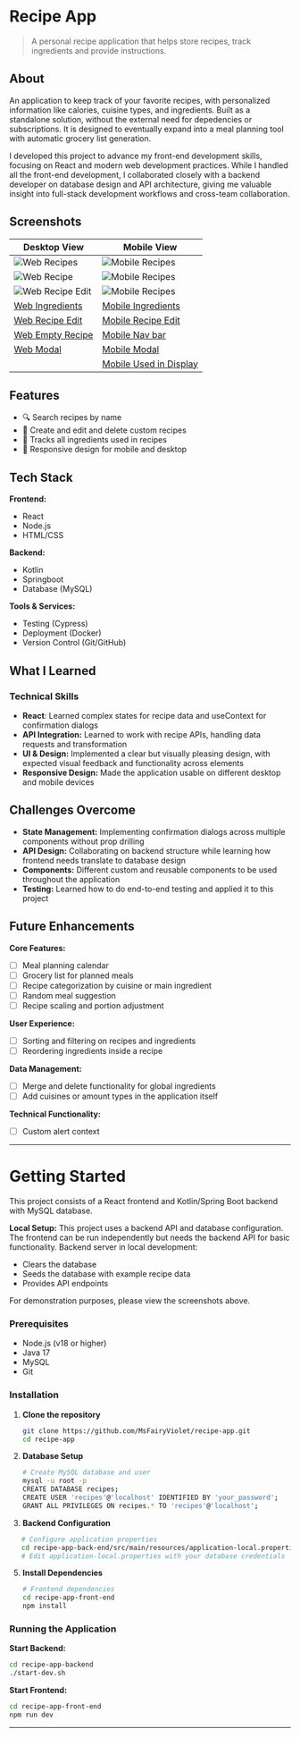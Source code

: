 # Recipe App

> A personal recipe application that helps store recipes, track ingredients and provide instructions.

## About

An application to keep track of your favorite recipes, with personalized information like calories, cuisine types, and ingredients. Built as a standalone solution, without the external need for depedencies or subscriptions.
It is designed to eventually expand into a meal planning tool with automatic grocery list generation.

I developed this project to advance my front-end development skills, focusing on React and modern web development practices. While I handled all the front-end development, I collaborated closely with a backend developer on database design and API architecture, giving me valuable insight into full-stack development workflows and cross-team collaboration.

## Screenshots

| Desktop View | Mobile View |
|--------------|-------------|
|![Web Recipes](./screenshots/WebRecipeList.png)| ![ Mobile Recipes](./screenshots/MobileRecipeList.png)
|![Web Recipe](./screenshots/WebRecipeView.png)| ![Mobile Recipes](./screenshots/MobileRecipeView.png)
|![Web Recipe Edit](./screenshots/WebRecipeEdit.png)| ![Mobile Recipes](./screenshots/MobileRecipeEdit.png)
|[Web Ingredients](./screenshots/WebIngredientList.png)| [Mobile Ingredients](./screenshots/MobileIngredientList.png)
|[Web Recipe Edit](./screenshots/WebRecipeEdit.png)| [Mobile Recipe Edit](./screenshots/MobileRecipeEdit.png)
|[Web Empty Recipe](./screenshots/WebEmptyRecipe.png)| [Mobile Nav bar](./screenshots/MobileNavBar.png) |
|[Web Modal](./screenshots/WebDeleteRecipe.png)| [Mobile Modal](./screenshots/MobileDeleteRecipe.png)
| | [Mobile Used in Display](./screenshots/MobileUsedInDisplay.png)


## Features

- 🔍 Search recipes by name
- 📝 Create and edit and delete custom recipes
- 🛒 Tracks all ingredients used in recipes
- 📱 Responsive design for mobile and desktop

## Tech Stack

**Frontend:**
- React
- Node.js
- HTML/CSS

**Backend:**
- Kotlin
- Springboot
- Database (MySQL)

**Tools & Services:**
- Testing (Cypress)
- Deployment (Docker)
- Version Control (Git/GitHub)

## What I Learned

### Technical Skills
- **React**: Learned complex states for recipe data and useContext for confirmation dialogs
- **API Integration:** Learned to work with recipe APIs, handling data requests and transformation
- **UI & Design:** Implemented a clear but visually pleasing design, with expected visual feedback and functionality across elements
- **Responsive Design:** Made the application usable on different desktop and mobile devices

## Challenges Overcome
- **State Management:** Implementing confirmation dialogs across multiple components without prop drilling
- **API Design:** Collaborating on backend structure while learning how frontend needs translate to database design
- **Components:** Different custom and reusable components to be used throughout the application
- **Testing:** Learned how to do end-to-end testing and applied it to this project

## Future Enhancements

**Core Features:**
- [ ] Meal planning calendar
- [ ] Grocery list for planned meals
- [ ] Recipe categorization by cuisine or main ingredient
- [ ] Random meal suggestion
- [ ] Recipe scaling and portion adjustment

**User Experience:**
- [ ] Sorting and filtering on recipes and ingredients
- [ ] Reordering ingredients inside a recipe

**Data Management:**
- [ ] Merge and delete functionality for global ingredients
- [ ] Add cuisines or amount types in the application itself

**Technical Functionality:**
- [ ] Custom alert context

---

# Getting Started

This project consists of a React frontend and Kotlin/Spring Boot backend with MySQL database.

**Local Setup:** 
This project uses a backend API and database configuration. The frontend can be run independently but needs the backend API for basic functionality.
Backend server in local development:
- Clears the database
- Seeds the database with example recipe data
- Provides API endpoints

For demonstration purposes, please view the screenshots above.

### Prerequisites
- Node.js (v18 or higher)
- Java 17
- MySQL
- Git

### Installation

1. **Clone the repository**
   ```bash
   git clone https://github.com/MsFairyViolet/recipe-app.git
   cd recipe-app
   ```

2. **Database Setup**
   ```bash
   # Create MySQL database and user
   mysql -u root -p
   CREATE DATABASE recipes;
   CREATE USER 'recipes'@'localhost' IDENTIFIED BY 'your_password';
   GRANT ALL PRIVILEGES ON recipes.* TO 'recipes'@'localhost';
   ```

3. **Backend Configuration**
```bash
   # Configure application properties
   cd recipe-app-back-end/src/main/resources/application-local.properties
   # Edit application-local.properties with your database credentials
```

5. **Install Dependencies**
   ```bash
   # Frontend dependencies
   cd recipe-app-front-end
   npm install
   ```

### Running the Application

**Start Backend:**
```bash
cd recipe-app-backend
./start-dev.sh
```

**Start Frontend:**
```bash
cd recipe-app-front-end
npm run dev
```
---



